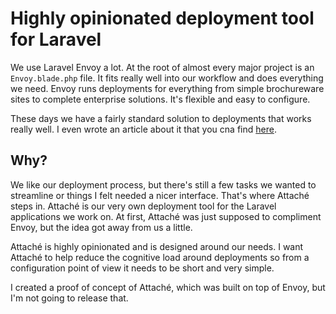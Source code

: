 # Highly opinionated deployment tool for Laravel

We use Laravel Envoy a lot. At the root of almost every major project is an `Envoy.blade.php` file. It fits really well into our workflow and does everything we need. Envoy runs deployments for everything from simple brochureware sites to complete enterprise solutions. It's flexible and easy to configure.

These days we have a fairly standard solution to deployments that works really well. I even wrote an article about it that you cna find [here](https://medium.com/@warrickbayman/zero-downtime-laravel-deployments-with-envoy-version-2-227c8259e31c).

## Why?
We like our deployment process, but there's still a few tasks we wanted to streamline or things I felt needed a nicer interface. That's where Attaché steps in. Attaché is our very own deployment tool for the Laravel applications we work on. At first, Attaché was just supposed to compliment Envoy, but the idea got away from us a little.

Attaché is highly opinionated and is designed around our needs. I want Attaché to help reduce the cognitive load around deployments so from a configuration point of view it needs to be short and very simple.

I created a proof of concept of Attaché, which was built on top of Envoy, but I'm not going to release that.
